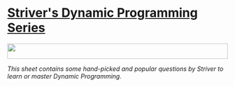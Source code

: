  # [Striver's Dynamic Programming Series](https://takeuforward.org/dynamic-programming/striver-dp-series-dynamic-programming-problems/)
<img  height="35" width="100%" src="https://i.gifer.com/origin/8c/8cd3f1898255c045143e1da97fbabf10_w200.gif"/>

*This sheet contains some hand-picked and popular questions by Striver to learn or master Dynamic Programming.*
